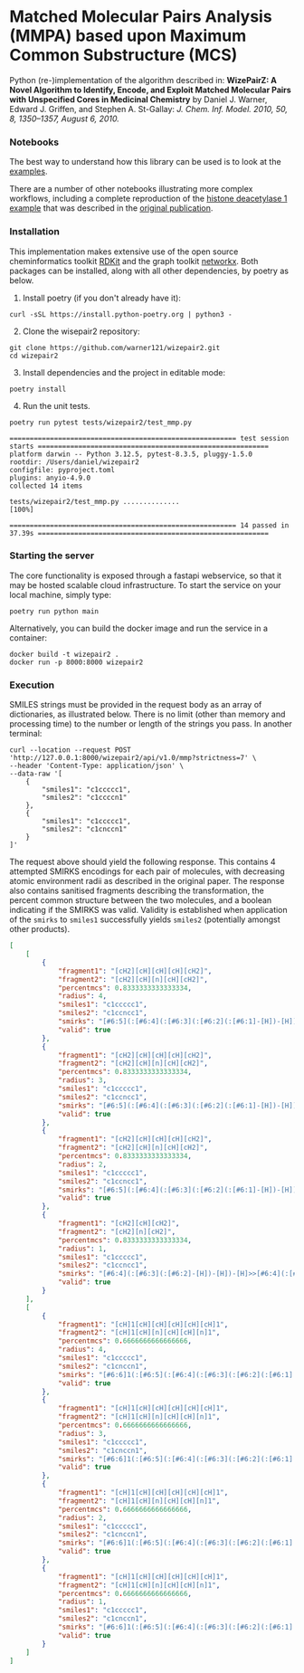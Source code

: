 # Matched Molecular Pairs Analysis (MMPA) based upon Maximum Common Substructure (MCS)
Python (re-)implementation of the algorithm described in: **WizePairZ: A Novel Algorithm to Identify, Encode, and Exploit Matched Molecular Pairs with Unspecified Cores in Medicinal Chemistry** by Daniel J. Warner, Edward J. Griffen, and Stephen A. St-Gallay: *J. Chem. Inf. Model. 2010, 50, 8, 1350–1357, August 6, 2010.*

### Notebooks

The best way to understand how this library can be used is to look at the [examples](https://github.com/warner121/wizepair2/blob/master/notebooks/examples.ipynb).

There are a number of other notebooks illustrating more complex workflows, including a complete reproduction of the [histone deacetylase 1 example](https://github.com/warner121/wizepair2/tree/master/notebooks/hdac1) that was described in the [original publication](https://pubs.acs.org/doi/10.1021/ci100084s).

### Installation

This implementation makes extensive use of the open source cheminformatics toolkit [RDKit](https://rdkit.org/) and the graph toolkit [networkx](https://networkx.org/). Both packages can be installed, along with all other dependencies, by poetry as below.

1. Install poetry (if you don't already have it):
```shell
curl -sSL https://install.python-poetry.org | python3 -
```
2. Clone the wisepair2 repository:  
```shell
git clone https://github.com/warner121/wizepair2.git
cd wizepair2
```
3. Install dependencies and the project in editable mode:
```shell
poetry install
```
4. Run the unit tests.
```shell
poetry run pytest tests/wizepair2/test_mmp.py
```
```text
======================================================== test session starts =========================================================
platform darwin -- Python 3.12.5, pytest-8.3.5, pluggy-1.5.0
rootdir: /Users/daniel/wizepair2
configfile: pyproject.toml
plugins: anyio-4.9.0
collected 14 items                                                                                                                   

tests/wizepair2/test_mmp.py ..............                                                                                     [100%]

======================================================== 14 passed in 37.39s =========================================================
```

### Starting the server

The core functionality is exposed through a fastapi webservice, so that it may be hosted scalable cloud infrastructure. To start the service on your local machine, simply type:

```shell
poetry run python main 
```

Alternatively, you can build the docker image and run the service in a container:
```shell
docker build -t wizepair2 .
docker run -p 8000:8000 wizepair2
```

### Execution

SMILES strings must be provided in the request body as an array of dictionaries, as illustrated below. There is no limit (other than memory and processing time) to the number or length of the strings you pass. In another terminal:

```shell
curl --location --request POST 'http://127.0.0.1:8000/wizepair2/api/v1.0/mmp?strictness=7' \
--header 'Content-Type: application/json' \
--data-raw '[
    {
        "smiles1": "c1ccccc1",
        "smiles2": "c1ccccn1"
    },
    {
        "smiles1": "c1ccccc1",
        "smiles2": "c1cnccn1"
    }
]'
```

The request above should yield the following response. This contains 4 attempted SMIRKS encodings for each pair of molecules, with decreasing atomic environment radii as described in the original paper. The response also contains sanitised fragments describing the transformation, the percent common structure between the two molecules, and a boolean indicating if the SMIRKS was valid. Validity is established when application of the `smirks` to `smiles1` successfully yields `smiles2` (potentially amongst other products).

```json
[
    [
        {
            "fragment1": "[cH2][cH][cH][cH][cH2]",
            "fragment2": "[cH2][cH][n][cH][cH2]",
            "percentmcs": 0.8333333333333334,
            "radius": 4,
            "smiles1": "c1ccccc1",
            "smiles2": "c1ccncc1",
            "smirks": "[#6:5](:[#6:4](:[#6:3](:[#6:2](:[#6:1]-[H])-[H])-[H])-[H])-[H]>>[#6:5](:[#6:4](:[#7:3]:[#6:2](:[#6:1]-[H])-[H])-[H])-[H]",
            "valid": true
        },
        {
            "fragment1": "[cH2][cH][cH][cH][cH2]",
            "fragment2": "[cH2][cH][n][cH][cH2]",
            "percentmcs": 0.8333333333333334,
            "radius": 3,
            "smiles1": "c1ccccc1",
            "smiles2": "c1ccncc1",
            "smirks": "[#6:5](:[#6:4](:[#6:3](:[#6:2](:[#6:1]-[H])-[H])-[H])-[H])-[H]>>[#6:5](:[#6:4](:[#7:3]:[#6:2](:[#6:1]-[H])-[H])-[H])-[H]",
            "valid": true
        },
        {
            "fragment1": "[cH2][cH][cH][cH][cH2]",
            "fragment2": "[cH2][cH][n][cH][cH2]",
            "percentmcs": 0.8333333333333334,
            "radius": 2,
            "smiles1": "c1ccccc1",
            "smiles2": "c1ccncc1",
            "smirks": "[#6:5](:[#6:4](:[#6:3](:[#6:2](:[#6:1]-[H])-[H])-[H])-[H])-[H]>>[#6:5](:[#6:4](:[#7:3]:[#6:2](:[#6:1]-[H])-[H])-[H])-[H]",
            "valid": true
        },
        {
            "fragment1": "[cH2][cH][cH2]",
            "fragment2": "[cH2][n][cH2]",
            "percentmcs": 0.8333333333333334,
            "radius": 1,
            "smiles1": "c1ccccc1",
            "smiles2": "c1ccncc1",
            "smirks": "[#6:4](:[#6:3](:[#6:2]-[H])-[H])-[H]>>[#6:4](:[#7:3]:[#6:2]-[H])-[H]",
            "valid": true
        }
    ],
    [
        {
            "fragment1": "[cH]1[cH][cH][cH][cH][cH]1",
            "fragment2": "[cH]1[cH][n][cH][cH][n]1",
            "percentmcs": 0.6666666666666666,
            "radius": 4,
            "smiles1": "c1ccccc1",
            "smiles2": "c1cnccn1",
            "smirks": "[#6:6]1(:[#6:5](:[#6:4](:[#6:3](:[#6:2](:[#6:1]:1-[H])-[H])-[H])-[H])-[H])-[H]>>[#6:6]1(:[#6:5](:[#7:4]:[#6:3](:[#6:2](:[#7:1]:1)-[H])-[H])-[H])-[H]",
            "valid": true
        },
        {
            "fragment1": "[cH]1[cH][cH][cH][cH][cH]1",
            "fragment2": "[cH]1[cH][n][cH][cH][n]1",
            "percentmcs": 0.6666666666666666,
            "radius": 3,
            "smiles1": "c1ccccc1",
            "smiles2": "c1cnccn1",
            "smirks": "[#6:6]1(:[#6:5](:[#6:4](:[#6:3](:[#6:2](:[#6:1]:1-[H])-[H])-[H])-[H])-[H])-[H]>>[#6:6]1(:[#6:5](:[#7:4]:[#6:3](:[#6:2](:[#7:1]:1)-[H])-[H])-[H])-[H]",
            "valid": true
        },
        {
            "fragment1": "[cH]1[cH][cH][cH][cH][cH]1",
            "fragment2": "[cH]1[cH][n][cH][cH][n]1",
            "percentmcs": 0.6666666666666666,
            "radius": 2,
            "smiles1": "c1ccccc1",
            "smiles2": "c1cnccn1",
            "smirks": "[#6:6]1(:[#6:5](:[#6:4](:[#6:3](:[#6:2](:[#6:1]:1-[H])-[H])-[H])-[H])-[H])-[H]>>[#6:6]1(:[#6:5](:[#7:4]:[#6:3](:[#6:2](:[#7:1]:1)-[H])-[H])-[H])-[H]",
            "valid": true
        },
        {
            "fragment1": "[cH]1[cH][cH][cH][cH][cH]1",
            "fragment2": "[cH]1[cH][n][cH][cH][n]1",
            "percentmcs": 0.6666666666666666,
            "radius": 1,
            "smiles1": "c1ccccc1",
            "smiles2": "c1cnccn1",
            "smirks": "[#6:6]1(:[#6:5](:[#6:4](:[#6:3](:[#6:2](:[#6:1]:1-[H])-[H])-[H])-[H])-[H])-[H]>>[#6:6]1(:[#6:5](:[#7:4]:[#6:3](:[#6:2](:[#7:1]:1)-[H])-[H])-[H])-[H]",
            "valid": true
        }
    ]
]
```
